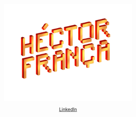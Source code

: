 <p align="center"><img style="width: 400px" src="logo.png"></p>
<p align="center"><a href="https://br.linkedin.com/in/hectorfranca" target="_blank">LinkedIn</a></p>
